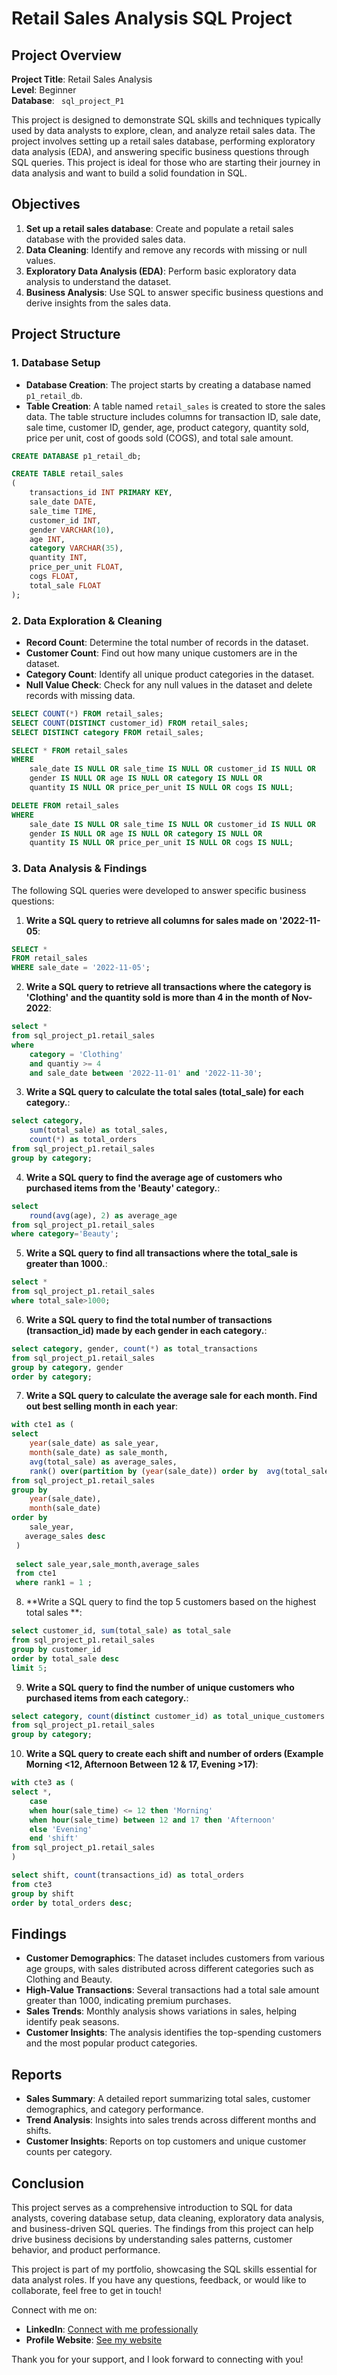 # Retail Sales Analysis SQL Project

## Project Overview

**Project Title**: Retail Sales Analysis  
**Level**: Beginner  
**Database**: ` sql_project_P1`

This project is designed to demonstrate SQL skills and techniques typically used by data analysts to explore, clean, and analyze retail sales data. The project involves setting up a retail sales database, performing exploratory data analysis (EDA), and answering specific business questions through SQL queries. This project is ideal for those who are starting their journey in data analysis and want to build a solid foundation in SQL.

## Objectives

1. **Set up a retail sales database**: Create and populate a retail sales database with the provided sales data.
2. **Data Cleaning**: Identify and remove any records with missing or null values.
3. **Exploratory Data Analysis (EDA)**: Perform basic exploratory data analysis to understand the dataset.
4. **Business Analysis**: Use SQL to answer specific business questions and derive insights from the sales data.

## Project Structure

### 1. Database Setup

- **Database Creation**: The project starts by creating a database named `p1_retail_db`.
- **Table Creation**: A table named `retail_sales` is created to store the sales data. The table structure includes columns for transaction ID, sale date, sale time, customer ID, gender, age, product category, quantity sold, price per unit, cost of goods sold (COGS), and total sale amount.

```sql
CREATE DATABASE p1_retail_db;

CREATE TABLE retail_sales
(
    transactions_id INT PRIMARY KEY,
    sale_date DATE,	
    sale_time TIME,
    customer_id INT,	
    gender VARCHAR(10),
    age INT,
    category VARCHAR(35),
    quantity INT,
    price_per_unit FLOAT,	
    cogs FLOAT,
    total_sale FLOAT
);
```

### 2. Data Exploration & Cleaning

- **Record Count**: Determine the total number of records in the dataset.
- **Customer Count**: Find out how many unique customers are in the dataset.
- **Category Count**: Identify all unique product categories in the dataset.
- **Null Value Check**: Check for any null values in the dataset and delete records with missing data.

```sql
SELECT COUNT(*) FROM retail_sales;
SELECT COUNT(DISTINCT customer_id) FROM retail_sales;
SELECT DISTINCT category FROM retail_sales;

SELECT * FROM retail_sales
WHERE 
    sale_date IS NULL OR sale_time IS NULL OR customer_id IS NULL OR 
    gender IS NULL OR age IS NULL OR category IS NULL OR 
    quantity IS NULL OR price_per_unit IS NULL OR cogs IS NULL;

DELETE FROM retail_sales
WHERE 
    sale_date IS NULL OR sale_time IS NULL OR customer_id IS NULL OR 
    gender IS NULL OR age IS NULL OR category IS NULL OR 
    quantity IS NULL OR price_per_unit IS NULL OR cogs IS NULL;
```

### 3. Data Analysis & Findings

The following SQL queries were developed to answer specific business questions:

1. **Write a SQL query to retrieve all columns for sales made on '2022-11-05**:
```sql
SELECT *
FROM retail_sales
WHERE sale_date = '2022-11-05';
```

2. **Write a SQL query to retrieve all transactions where the category is 'Clothing' and the quantity sold is more than 4 in the month of Nov-2022**:
```sql
select *
from sql_project_p1.retail_sales
where 
	category = 'Clothing' 
	and quantiy >= 4
    and sale_date between '2022-11-01' and '2022-11-30';
```

3. **Write a SQL query to calculate the total sales (total_sale) for each category.**:
```sql
select category, 
	sum(total_sale) as total_sales,
	count(*) as total_orders
from sql_project_p1.retail_sales
group by category;
```

4. **Write a SQL query to find the average age of customers who purchased items from the 'Beauty' category.**:
```sql
select 
	round(avg(age), 2) as average_age
from sql_project_p1.retail_sales
where category='Beauty';
```

5. **Write a SQL query to find all transactions where the total_sale is greater than 1000.**:
```sql
select *
from sql_project_p1.retail_sales
where total_sale>1000;
```

6. **Write a SQL query to find the total number of transactions (transaction_id) made by each gender in each category.**:
```sql
select category, gender, count(*) as total_transactions
from sql_project_p1.retail_sales
group by category, gender 
order by category;

```

7. **Write a SQL query to calculate the average sale for each month. Find out best selling month in each year**:
```sql
with cte1 as (
select 
	year(sale_date) as sale_year,
    month(sale_date) as sale_month,
    avg(total_sale) as average_sales,
    rank() over(partition by (year(sale_date)) order by  avg(total_sale) desc) as rank1
from sql_project_p1.retail_sales
group by 
	year(sale_date),
    month(sale_date)
order by 
	sale_year,
   average_sales desc
 )
 
 select sale_year,sale_month,average_sales
 from cte1
 where rank1 = 1 ;
```

8. **Write a SQL query to find the top 5 customers based on the highest total sales **:
```sql
select customer_id, sum(total_sale) as total_sale
from sql_project_p1.retail_sales
group by customer_id
order by total_sale desc    
limit 5;
```

9. **Write a SQL query to find the number of unique customers who purchased items from each category.**:
```sql
select category, count(distinct customer_id) as total_unique_customers 
from sql_project_p1.retail_sales
group by category;
```

10. **Write a SQL query to create each shift and number of orders (Example Morning <12, Afternoon Between 12 & 17, Evening >17)**:
```sql
with cte3 as (
select *, 
	case
    when hour(sale_time) <= 12 then 'Morning' 
    when hour(sale_time) between 12 and 17 then 'Afternoon' 
    else 'Evening'
    end 'shift'
from sql_project_p1.retail_sales
)

select shift, count(transactions_id) as total_orders 
from cte3
group by shift
order by total_orders desc;
```

## Findings

- **Customer Demographics**: The dataset includes customers from various age groups, with sales distributed across different categories such as Clothing and Beauty.
- **High-Value Transactions**: Several transactions had a total sale amount greater than 1000, indicating premium purchases.
- **Sales Trends**: Monthly analysis shows variations in sales, helping identify peak seasons.
- **Customer Insights**: The analysis identifies the top-spending customers and the most popular product categories.

## Reports

- **Sales Summary**: A detailed report summarizing total sales, customer demographics, and category performance.
- **Trend Analysis**: Insights into sales trends across different months and shifts.
- **Customer Insights**: Reports on top customers and unique customer counts per category.

## Conclusion

This project serves as a comprehensive introduction to SQL for data analysts, covering database setup, data cleaning, exploratory data analysis, and business-driven SQL queries. The findings from this project can help drive business decisions by understanding sales patterns, customer behavior, and product performance.

This project is part of my portfolio, showcasing the SQL skills essential for data analyst roles. If you have any questions, feedback, or would like to collaborate, feel free to get in touch!

Connect with me on:
- **LinkedIn**: [Connect with me professionally](https://www.linkedin.com/in/abhishek-shakya-31147b346/)
- **Profile Website**: [See my website](https://aviskya1080.wixsite.com/my-site-5)

Thank you for your support, and I look forward to connecting with you!
